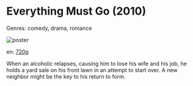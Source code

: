 # Everything Must Go (2010)

Genres: comedy, drama, romance

![poster](http://image.tmdb.org/t/p/w500/8gUWukFYhc8mYtLB1uiXpUjUxBD.jpg)

en:
  [720p](magnet:?xt=urn:btih:835A82D370DB62489AA43475716BCEA4665B4074&tr=udp://glotorrents.pw:6969/announce&tr=udp://tracker.opentrackr.org:1337/announce&tr=udp://torrent.gresille.org:80/announce&tr=udp://tracker.openbittorrent.com:80&tr=udp://tracker.coppersurfer.tk:6969&tr=udp://tracker.leechers-paradise.org:6969&tr=udp://p4p.arenabg.ch:1337&tr=udp://tracker.internetwarriors.net:1337)
  


When an alcoholic relapses, causing him to lose his wife and his job, he holds a yard sale on his front lawn in an attempt to start over. A new neighbor might be the key to his return to form.